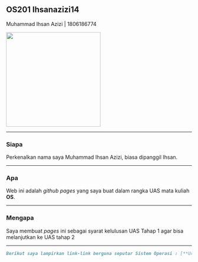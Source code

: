 ## OS201 Ihsanazizi14

Muhammad Ihsan Azizi | 1806186774

<img src="hsan.jpg" width="256">

---
### Siapa

Perkenalkan nama saya Muhammad Ihsan Azizi, biasa dipanggil Ihsan.

---
### Apa

Web ini adalah _github pages_ yang saya buat dalam rangka UAS mata kuliah **OS**.

---
### Mengapa

Saya membuat _pages_ ini sebagai syarat kelulusan UAS Tahap 1 agar bisa melanjutkan ke UAS tahap 2

---
```markdown
Berikut saya lampirkan link-link berguna seputar Sistem Operasi : [**Url**](https://ihsanazizi14.github.io/os201/URLs).
```
